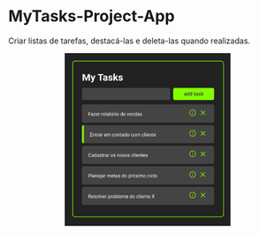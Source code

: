 # MyTasks-Project-App

Criar listas de tarefas, destacá-las e deleta-las quando realizadas.


<p align="center">
  <img src="images/image.png" width="300" >
</p>

